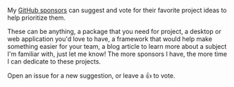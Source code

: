 
My [GitHub sponsors](https://github.com/users/tj/sponsorship) can suggest and vote for their favorite project ideas to help prioritize them.

These can be anything, a package that you need for project, a desktop or web application you'd love to have, a framework that would help make something easier for your team, a blog article to learn more about a subject I'm familiar with, just let me know! The more sponsors I have, the more time I can dedicate to these projects.

Open an issue for a new suggestion, or leave a :thumbsup: to vote.
